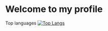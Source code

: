 # Welcome to my profile
Top languages
[![Top Langs](https://github-readme-stats.vercel.app/api/top-langs/?username=zufinho)]()